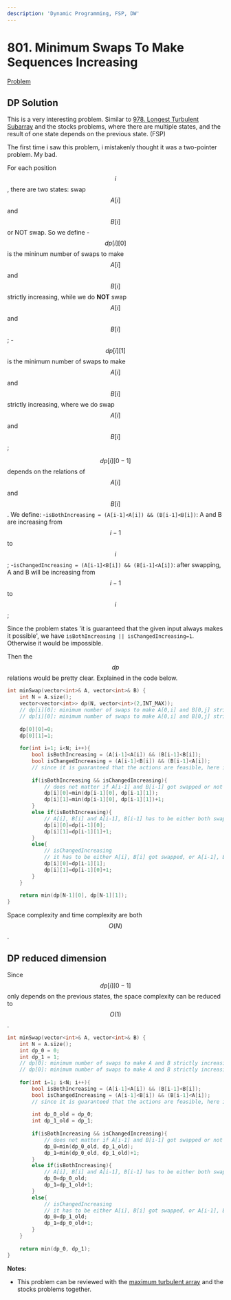 ```yaml
---
description: 'Dynamic Programming, FSP, DW'
---
```


# 801. Minimum Swaps To Make Sequences Increasing

[Problem](https://leetcode.com/problems/minimum-swaps-to-make-sequences-increasing/)

## DP Solution

This is a very interesting problem. Similar to 
[978. Longest Turbulent Subarray](https://leetcode.com/problems/longest-turbulent-subarray/)
and the stocks problems, where there are multiple states, and the result of one state depends on the previous state. (FSP)

The first time i saw this problem, i mistakenly thought it was a two-pointer problem. My bad.

For each position $$i$$, there are two states: swap $$A[i]$$ and $$B[i]$$ or NOT swap. So we define
-$$dp[i][0]$$ is the mininum number of swaps to make $$A[i]$$ and $$B[i]$$ strictly increasing, while we do **NOT** swap $$A[i]$$ and $$B[i]$$;
-$$dp[i][1]$$ is the minimum number of swaps to make $$A[i]$$ and $$B[i]$$ strictly increasing, where we do swap $$A[i]$$ and $$B[i]$$;

$$dp[i][0-1]$$ depends on the relations of $$A[i]$$ and $$B[i]$$. We define:
-`isBothIncreasing = (A[i-1]<A[i]) && (B[i-1]<B[i])`: A and B are increasing from $$i-1$$ to $$i$$;
-`isChangedIncreasing = (A[i-1]<B[i]) && (B[i-1]<A[i])`: after swapping, A and B will be increasing from $$i-1$$ to $$i$$;

Since the problem states 'it is guaranteed that the given input always makes it possible', we have
`isBothIncreasing || isChangedIncreasing=1`. Otherwise it would be impossible.

Then the $$dp$$ relations would be pretty clear. Explained in the code below.

```cpp
int minSwap(vector<int>& A, vector<int>& B) {
    int N = A.size();
    vector<vector<int>> dp(N, vector<int>(2,INT_MAX));
    // dp[i][0]: minimum number of swaps to make A[0,i] and B[0,j] strictly increasing, and A[i] and B[i] are NOT swapped
    // dp[i][0]: minimum number of swaps to make A[0,i] and B[0,j] strictly increasing, and A[i] and B[i] are swapped
    
    dp[0][0]=0;
    dp[0][1]=1;
    
    for(int i=1; i<N; i++){
        bool isBothIncreasing = (A[i-1]<A[i]) && (B[i-1]<B[i]);
        bool isChangedIncreasing = (A[i-1]<B[i]) && (B[i-1]<A[i]);
        // since it is guaranteed that the actions are feasible, here isBothIncreasing||isChangedIncreasing=1;
        
        if(isBothIncreasing && isChangedIncreasing){
            // does not matter if A[i-1] and B[i-1] got swapped or not
            dp[i][0]=min(dp[i-1][0], dp[i-1][1]);
            dp[i][1]=min(dp[i-1][0], dp[i-1][1])+1;
        }
        else if(isBothIncreasing){
            // A[i], B[i] and A[i-1], B[i-1] has to be either both swapped or neither swapped
            dp[i][0]=dp[i-1][0];
            dp[i][1]=dp[i-1][1]+1;
        }
        else{
            // isChangedIncreasing
            // it has to be either A[i], B[i] got swapped, or A[i-1], B[i-1] got swapped. But it can not be both are swapped or both are not swapped
            dp[i][0]=dp[i-1][1];
            dp[i][1]=dp[i-1][0]+1;
        }
    }
    
    return min(dp[N-1][0], dp[N-1][1]);
}
```
Space complexity and time complexity are both $$O(N)$$.

## DP reduced dimension

Since $$dp[i][0-1]$$ only depends on the previous states, the space complexity can be reduced to $$O(1)$$.

```cpp
int minSwap(vector<int>& A, vector<int>& B) {
    int N = A.size();
    int dp_0 = 0;
    int dp_1 = 1;
    // dp[0]: minimum number of swaps to make A and B strictly increasing, and A[i] and B[i] are NOT swapped
    // dp[0]: minimum number of swaps to make A and B strictly increasing, and A[i] and B[i] are swapped
    
    for(int i=1; i<N; i++){
        bool isBothIncreasing = (A[i-1]<A[i]) && (B[i-1]<B[i]);
        bool isChangedIncreasing = (A[i-1]<B[i]) && (B[i-1]<A[i]);
        // since it is guaranteed that the actions are feasible, here isBothIncreasing||isChangedIncreasing=1;
        
        int dp_0_old = dp_0;
        int dp_1_old = dp_1;
        
        if(isBothIncreasing && isChangedIncreasing){
            // does not matter if A[i-1] and B[i-1] got swapped or not
            dp_0=min(dp_0_old, dp_1_old);
            dp_1=min(dp_0_old, dp_1_old)+1;
        }
        else if(isBothIncreasing){
            // A[i], B[i] and A[i-1], B[i-1] has to be either both swapped or neither swapped
            dp_0=dp_0_old;
            dp_1=dp_1_old+1;
        }
        else{
            // isChangedIncreasing
            // it has to be either A[i], B[i] got swapped, or A[i-1], B[i-1] got swapped. But it can not be both are swapped or both are not swapped
            dp_0=dp_1_old;
            dp_1=dp_0_old+1;
        }
    }
    
    return min(dp_0, dp_1);
}
```

**Notes:**
- This problem can be reviewed with the [maximum turbulent array](https://leetcode.com/problems/longest-turbulent-subarray/) and the stocks problems together.
